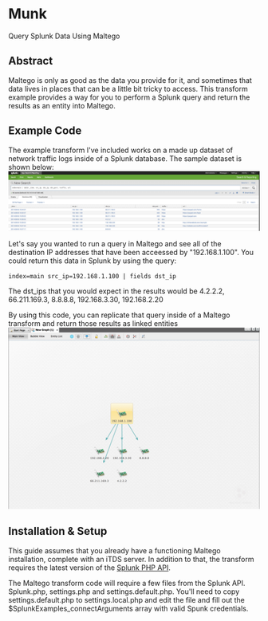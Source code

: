 Munk
====

Query Splunk Data Using Maltego

## Abstract
Maltego is only as good as the data you provide for it, and sometimes that data lives in places that can be a little bit tricky to access. This transform example provides a way for you to perform a Splunk query and return the results as an entity into Maltego. 

## Example Code
The example transform I've included works on a made up dataset of network traffic logs inside of a Splunk database. The sample dataset is shown below:
![Alt text](/screenshots/SplunkData.png?raw=true "Splunk Sample Dataset")

Let's say you wanted to run a query in Maltego and see all of the destination IP addresses that have been acceessed by "192.168.1.100". You could return this data in Splunk by using the query:
```
index=main src_ip=192.168.1.100 | fields dst_ip
```
The dst_ips that you would expect in the results would be 4.2.2.2, 66.211.169.3, 8.8.8.8, 192.168.3.30, 192.168.2.20

By using this code, you can replicate that query inside of a Maltego transform and return those results as linked entities
![Alt text](/screenshots/FromSourceIPToDestinationIPs.png?raw=true "From Source IP To Destination IPs")

## Installation & Setup
This guide assumes that you already have a functioning Maltego installation, complete with an iTDS server. In addition to that, the transform requires the latest version of the [Splunk PHP API](http://dev.splunk.com/view/php-sdk/SP-CAAAEJM).

The Maltego transform code will require a few files from the Splunk API. Splunk.php, settings.php and settings.default.php. You'll need to copy settings.default.php to settings.local.php and edit the file and fill out the $SplunkExamples_connectArguments array with valid Spunk credentials. 
